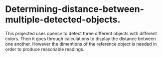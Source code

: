 # Determining-distance-between-multiple-detected-objects.

This projected uses opencv to detect three different objects with different colors. Then it goes through calculations to display the distance between one another. However the dimentions of the reference object is needed in order to produce reasonable readings.
